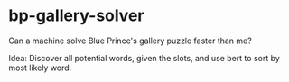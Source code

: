 # bp-gallery-solver

Can a machine solve Blue Prince's gallery puzzle faster than me?

Idea: Discover all potential words, given the slots, and use bert to sort by most likely word.